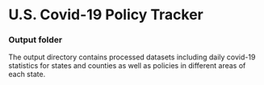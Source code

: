 # U.S. Covid-19 Policy Tracker

### Output folder

The output directory contains processed datasets including daily covid-19 statistics for states and counties as well as policies in different areas of each state.
